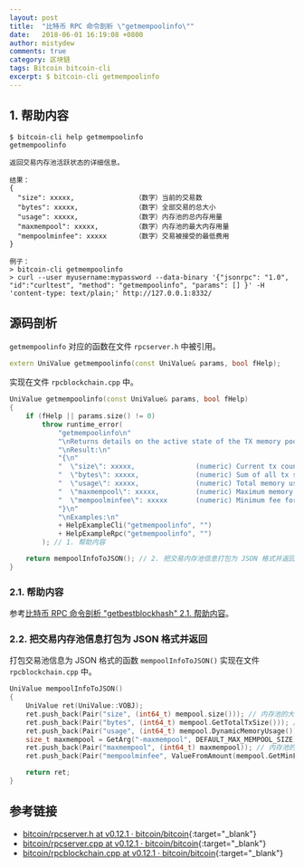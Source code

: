 ```yaml
---
layout: post
title:  "比特币 RPC 命令剖析 \"getmempoolinfo\""
date:   2018-06-01 16:19:08 +0800
author: mistydew
comments: true
category: 区块链
tags: Bitcoin bitcoin-cli
excerpt: $ bitcoin-cli getmempoolinfo
---
```

## 1. 帮助内容

```shell
$ bitcoin-cli help getmempoolinfo
getmempoolinfo

返回交易内存池活跃状态的详细信息。

结果：
{
  "size": xxxxx,               （数字）当前的交易数
  "bytes": xxxxx,              （数字）全部交易的总大小
  "usage": xxxxx,              （数字）内存池的总内存用量
  "maxmempool": xxxxx,         （数字）内存池的最大内存用量
  "mempoolminfee": xxxxx       （数字）交易被接受的最低费用
}

例子：
> bitcoin-cli getmempoolinfo
> curl --user myusername:mypassword --data-binary '{"jsonrpc": "1.0", "id":"curltest", "method": "getmempoolinfo", "params": [] }' -H 'content-type: text/plain;' http://127.0.0.1:8332/
```

## 源码剖析

`getmempoolinfo` 对应的函数在文件 `rpcserver.h` 中被引用。

```cpp
extern UniValue getmempoolinfo(const UniValue& params, bool fHelp);
```

实现在文件 `rpcblockchain.cpp` 中。

```cpp
UniValue getmempoolinfo(const UniValue& params, bool fHelp)
{
    if (fHelp || params.size() != 0)
        throw runtime_error(
            "getmempoolinfo\n"
            "\nReturns details on the active state of the TX memory pool.\n"
            "\nResult:\n"
            "{\n"
            "  \"size\": xxxxx,               (numeric) Current tx count\n"
            "  \"bytes\": xxxxx,              (numeric) Sum of all tx sizes\n"
            "  \"usage\": xxxxx,              (numeric) Total memory usage for the mempool\n"
            "  \"maxmempool\": xxxxx,         (numeric) Maximum memory usage for the mempool\n"
            "  \"mempoolminfee\": xxxxx       (numeric) Minimum fee for tx to be accepted\n"
            "}\n"
            "\nExamples:\n"
            + HelpExampleCli("getmempoolinfo", "")
            + HelpExampleRpc("getmempoolinfo", "")
        ); // 1. 帮助内容

    return mempoolInfoToJSON(); // 2. 把交易内存池信息打包为 JSON 格式并返回
}
```

### 2.1. 帮助内容

参考[比特币 RPC 命令剖析 "getbestblockhash" 2.1. 帮助内容](/blog/2018/05/bitcoin-rpc-command-getbestblockhash.html#21-帮助内容)。

### 2.2. 把交易内存池信息打包为 JSON 格式并返回

打包交易池信息为 JSON 格式的函数 `mempoolInfoToJSON()` 实现在文件 `rpcblockchain.cpp` 中。

```cpp
UniValue mempoolInfoToJSON()
{
    UniValue ret(UniValue::VOBJ);
    ret.push_back(Pair("size", (int64_t) mempool.size())); // 内存池的大小
    ret.push_back(Pair("bytes", (int64_t) mempool.GetTotalTxSize())); // 内存池总的交易大小
    ret.push_back(Pair("usage", (int64_t) mempool.DynamicMemoryUsage())); // 内存池的动态内存用量
    size_t maxmempool = GetArg("-maxmempool", DEFAULT_MAX_MEMPOOL_SIZE) * 1000000;
    ret.push_back(Pair("maxmempool", (int64_t) maxmempool)); // 内存池的上限
    ret.push_back(Pair("mempoolminfee", ValueFromAmount(mempool.GetMinFee(maxmempool).GetFeePerK()))); // 内存池的最低交易费

    return ret;
}
```

## 参考链接

* [bitcoin/rpcserver.h at v0.12.1 · bitcoin/bitcoin](https://github.com/bitcoin/bitcoin/blob/v0.12.1/src/rpcserver.h){:target="_blank"}
* [bitcoin/rpcserver.cpp at v0.12.1 · bitcoin/bitcoin](https://github.com/bitcoin/bitcoin/blob/v0.12.1/src/rpcserver.cpp){:target="_blank"}
* [bitcoin/rpcblockchain.cpp at v0.12.1 · bitcoin/bitcoin](https://github.com/bitcoin/bitcoin/blob/v0.12.1/src/rpcblockchain.cpp){:target="_blank"}

